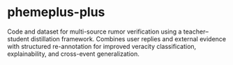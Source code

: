 # phemeplus-plus
Code and dataset for multi-source rumor verification using a teacher–student distillation framework. Combines user replies and external evidence with structured re-annotation for improved veracity classification, explainability, and cross-event generalization.

